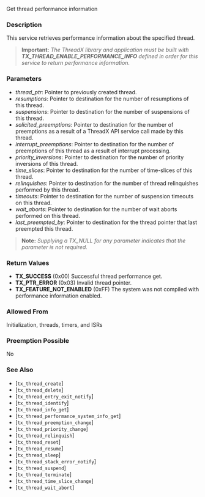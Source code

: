 Get thread performance information

### Description

This service retrieves performance information about the specified thread.

> **Important:** *The ThreadX library and application must be built with* ***TX_THREAD_ENABLE_PERFORMANCE_INFO*** *defined in order for this service to return performance information.*

### Parameters
- *thread_ptr*: Pointer to previously created thread.
- *resumptions*: Pointer to destination for the number of resumptions of this thread.
- *suspensions*: Pointer to destination for the number of suspensions of this thread.
- *solicited_preemptions*: Pointer to destination for the number of preemptions as a result of a ThreadX API service call made by this thread.
- *interrupt_preemptions*: Pointer to destination for the number of preemptions of this thread as a result of interrupt processing.
- *priority_inversions*: Pointer to destination for the number of priority inversions of this thread.
- *time_slices*: Pointer to destination for the number of time-slices of this thread.
- *relinquishes*: Pointer to destination for the number of thread relinquishes performed by this thread.
- *timeouts*: Pointer to destination for the number of suspension timeouts on this thread.
- *wait_aborts*: Pointer to destination for the number of wait aborts performed on this thread.
- *last_preempted_by*: Pointer to destination for the thread pointer that last preempted this thread.

> **Note:** *Supplying a TX_NULL for any parameter indicates that the parameter is not required.*

### Return Values

- **TX_SUCCESS** (0x00) Successful thread performance get.
- **TX_PTR_ERROR** (0x03) Invalid thread pointer.
- **TX_FEATURE_NOT_ENABLED** (0xFF) The system was not compiled with performance information enabled.

### Allowed From

Initialization, threads, timers, and ISRs

### Preemption Possible

No

### See Also

- [`tx_thread_create`]
- [`tx_thread_delete`]
- [`tx_thread_entry_exit_notify`]
- [`tx_thread_identify`]
- [`tx_thread_info_get`]
- [`tx_thread_performance_system_info_get`]
- [`tx_thread_preemption_change`]
- [`tx_thread_priority_change`]
- [`tx_thread_relinquish`]
- [`tx_thread_reset`]
- [`tx_thread_resume`]
- [`tx_thread_sleep`]
- [`tx_thread_stack_error_notify`]
- [`tx_thread_suspend`]
- [`tx_thread_terminate`]
- [`tx_thread_time_slice_change`]
- [`tx_thread_wait_abort`]

